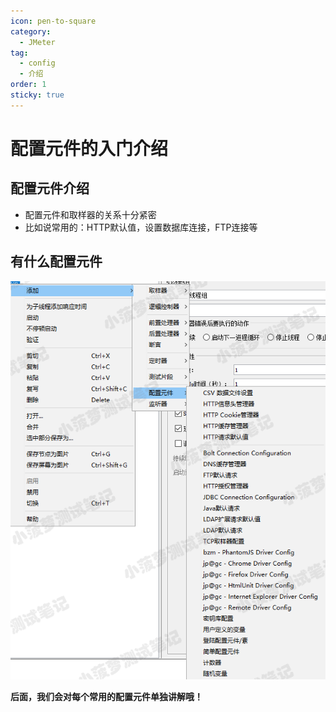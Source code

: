 ```yaml
---
icon: pen-to-square
category:
  - JMeter
tag:
  - config
  - 介绍
order: 1
sticky: true
---
```


# 配置元件的入门介绍

## 配置元件介绍

- 配置元件和取样器的关系十分紧密
- 比如说常用的：HTTP默认值，设置数据库连接，FTP连接等

 

## 有什么配置元件

![img](/assets/jmeter/1896874-20200618151856614-2073071082.png)

 

**后面，我们会对每个常用的配置元件单独讲解哦！**